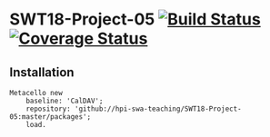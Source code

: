 # SWT18-Project-05 [![Build Status](https://travis-ci.org/hpi-swa-teaching/SWT18-Project-05.svg?branch=master)](https://travis-ci.org/hpi-swa-teaching/SWT18-Project-05)[![Coverage Status](https://coveralls.io/repos/github/hpi-swa-teaching/SWT18-Project-05/badge.svg?branch=master)](https://coveralls.io/github/hpi-swa-teaching/SWT18-Project-05?branch=master)

## Installation

    Metacello new
        baseline: 'CalDAV';
        repository: 'github://hpi-swa-teaching/SWT18-Project-05:master/packages';
        load.
